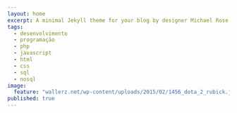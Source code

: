 ```yaml
---
layout: home
excerpt: A minimal Jekyll theme for your blog by designer Michael Rose.
tags: 
  - desenvolvimento
  - programação
  - php
  - javascript
  - html
  - css
  - sql
  - nosql
image: 
  feature: "wallerz.net/wp-content/uploads/2015/02/1456_dota_2_rubick.jpg"
published: true
---
```


